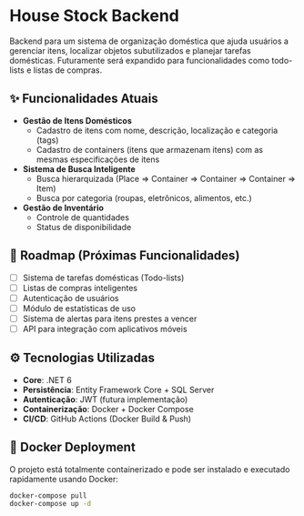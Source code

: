 # House Stock Backend

Backend para um sistema de organização doméstica que ajuda usuários a gerenciar itens, localizar objetos subutilizados e planejar tarefas domésticas. Futuramente será expandido para funcionalidades como todo-lists e listas de compras.

## ✨ Funcionalidades Atuais
- **Gestão de Itens Domésticos**
  - Cadastro de itens com nome, descrição, localização e categoria (tags)
  - Cadastro de containers (itens que armazenam itens) com as mesmas especificações de itens
- **Sistema de Busca Inteligente**
  - Busca hierarquizada (Place => Container => Container => Container => Item)
  - Busca por categoria (roupas, eletrônicos, alimentos, etc.)
- **Gestão de Inventário**
  - Controle de quantidades
  - Status de disponibilidade

## 🚀 Roadmap (Próximas Funcionalidades)
- [ ] Sistema de tarefas domésticas (Todo-lists)
- [ ] Listas de compras inteligentes
- [ ] Autenticação de usuários
- [ ] Módulo de estatísticas de uso
- [ ] Sistema de alertas para itens prestes a vencer
- [ ] API para integração com aplicativos móveis

## ⚙️ Tecnologias Utilizadas
- **Core**: .NET 6
- **Persistência**: Entity Framework Core + SQL Server
- **Autenticação**: JWT (futura implementação)
- **Containerização**: Docker + Docker Compose
- **CI/CD**: GitHub Actions (Docker Build & Push)

## 🐳 Docker Deployment

O projeto está totalmente containerizado e pode ser instalado e executado rapidamente usando Docker:

```bash
docker-compose pull
docker-compose up -d
